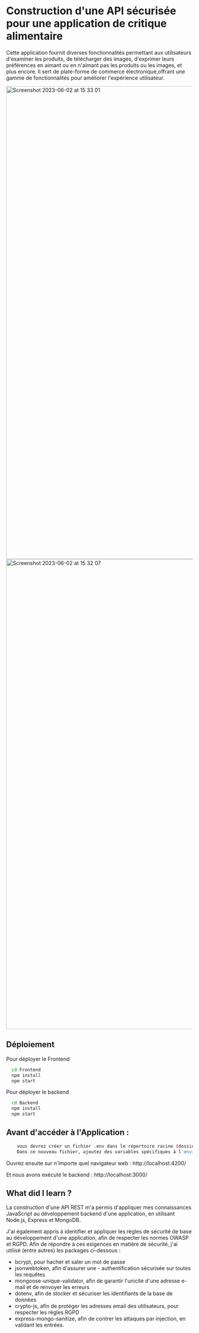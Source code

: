 
# Construction d'une API sécurisée pour une application de critique alimentaire

Cette application fournit diverses fonctionnalités permettant aux utilisateurs d'examiner les produits, de télécharger des images, d'exprimer leurs préférences en aimant ou en n'aimant pas les produits ou les images, et plus encore. Il sert de plate-forme de commerce électronique,offrant une gamme de fonctionnalités pour améliorer l'expérience utilisateur.



<img width="1275" alt="Screenshot 2023-06-02 at 15 33 01" src="https://github.com/Ayushch12/Buld-a-secure-API/assets/96380226/bd81421e-7aae-453a-b99f-750644404c7c">


<img width="1267" alt="Screenshot 2023-06-02 at 15 32 07" src="https://github.com/Ayushch12/Buld-a-secure-API/assets/96380226/84277751-3c2f-4c9d-a3bc-86992581e95b">


## Déploiement

Pour déployer le Frontend

```bash
  cd Frontend
  npm install
  npm start
```


Pour déployer le backend

```bash
  cd Backend
  npm install
  npm start
```

## Avant d'accéder à l'Application :



```bash
    vous devrez créer un fichier .env dans le répertoire racine (dossier arrière).
    Dans ce nouveau fichier, ajoutez des variables spécifiques à l'environnement sur de nouvelles lignes sous la forme NAME=VALUE, comme ci-dessous :


```


Ouvrez ensuite sur n'importe quel navigateur web : http://localhost:4200/

Et nous avons exécuté le backend : http://localhost:3000/




## What did I learn ?
 La construction d'une API REST m'a permis d'appliquer mes connaissances JavaScript au développement backend d'une application, en utilisant Node.js, Express et MongoDB.

J'ai également appris à identifier et appliquer les règles de sécurité de base au développement d'une application, afin de respecter les normes OWASP et RGPD.
Afin de répondre à ces exigences en matière de sécurité, j'ai utilisé (entre autres) les packages ci-dessous :

- bcrypt, pour hacher et saler un mot de passe
- jsonwebtoken, afin d'assurer une - authentification sécurisée sur toutes les requêtes
- mongoose-unique-validator, afin de garantir l'unicité d'une adresse e-mail et de renvoyer les erreurs
- dotenv, afin de stocker et sécuriser les identifiants de la base de données
- crypto-js, afin de protéger les adresses email des utilisateurs, pour respecter les règles RGPD
- express-mongo-sanitize, afin de contrer les attaques par injection, en validant les entrées.


